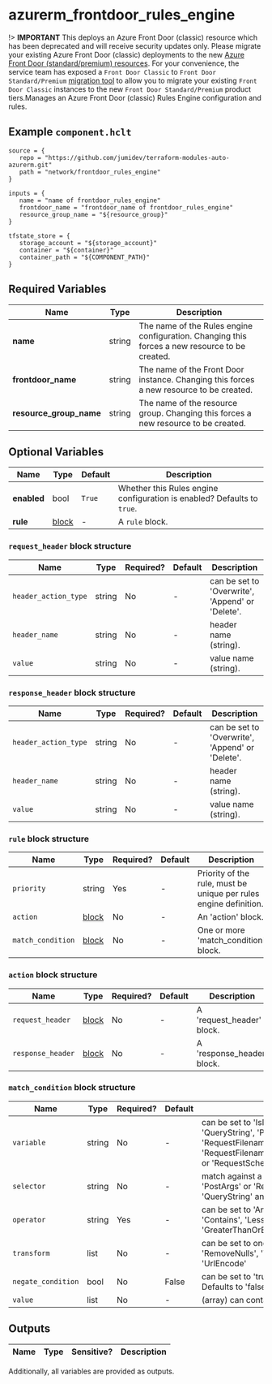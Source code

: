 # azurerm_frontdoor_rules_engine

!> **IMPORTANT** This deploys an Azure Front Door (classic) resource which has been deprecated and will receive security updates only. Please migrate your existing Azure Front Door (classic) deployments to the new [Azure Front Door (standard/premium) resources](https://registry.terraform.io/providers/hashicorp/azurerm/latest/docs/resources/cdn_frontdoor_custom_domain). For your convenience, the service team has exposed a `Front Door Classic` to `Front Door Standard/Premium` [migration tool](https://learn.microsoft.com/azure/frontdoor/tier-migration) to allow you to migrate your existing `Front Door Classic` instances to the new `Front Door Standard/Premium` product tiers.Manages an Azure Front Door (classic) Rules Engine configuration and rules.

## Example `component.hclt`

```hcl
source = {
   repo = "https://github.com/jumidev/terraform-modules-auto-azurerm.git" 
   path = "network/frontdoor_rules_engine" 
}

inputs = {
   name = "name of frontdoor_rules_engine" 
   frontdoor_name = "frontdoor_name of frontdoor_rules_engine" 
   resource_group_name = "${resource_group}" 
}

tfstate_store = {
   storage_account = "${storage_account}" 
   container = "${container}" 
   container_path = "${COMPONENT_PATH}" 
}

```

## Required Variables

| Name | Type |  Description |
| ---- | --------- |  ----------- |
| **name** | string |  The name of the Rules engine configuration. Changing this forces a new resource to be created. | 
| **frontdoor_name** | string |  The name of the Front Door instance. Changing this forces a new resource to be created. | 
| **resource_group_name** | string |  The name of the resource group. Changing this forces a new resource to be created. | 

## Optional Variables

| Name | Type |  Default  |  Description |
| ---- | --------- |  ----------- | ----------- |
| **enabled** | bool |  `True`  |  Whether this Rules engine configuration is enabled? Defaults to `true`. | 
| **rule** | [block](#rule-block-structure) |  -  |  A `rule` block. | 

### `request_header` block structure

| Name | Type | Required? | Default | Description |
| ---- | ---- | --------- | ------- | ----------- |
| `header_action_type` | string | No | - | can be set to 'Overwrite', 'Append' or 'Delete'. |
| `header_name` | string | No | - | header name (string). |
| `value` | string | No | - | value name (string). |

### `response_header` block structure

| Name | Type | Required? | Default | Description |
| ---- | ---- | --------- | ------- | ----------- |
| `header_action_type` | string | No | - | can be set to 'Overwrite', 'Append' or 'Delete'. |
| `header_name` | string | No | - | header name (string). |
| `value` | string | No | - | value name (string). |

### `rule` block structure

| Name | Type | Required? | Default | Description |
| ---- | ---- | --------- | ------- | ----------- |
| `priority` | string | Yes | - | Priority of the rule, must be unique per rules engine definition. |
| `action` | [block](#rule-block-structure) | No | - | An 'action' block. |
| `match_condition` | [block](#rule-block-structure) | No | - | One or more 'match_condition' block. |

### `action` block structure

| Name | Type | Required? | Default | Description |
| ---- | ---- | --------- | ------- | ----------- |
| `request_header` | [block](#action-block-structure) | No | - | A 'request_header' block. |
| `response_header` | [block](#action-block-structure) | No | - | A 'response_header' block. |

### `match_condition` block structure

| Name | Type | Required? | Default | Description |
| ---- | ---- | --------- | ------- | ----------- |
| `variable` | string | No | - | can be set to 'IsMobile', 'RemoteAddr', 'RequestMethod', 'QueryString', 'PostArgs', 'RequestURI', 'RequestPath', 'RequestFilename', 'RequestFilenameExtension','RequestHeader','RequestBody' or 'RequestScheme'. |
| `selector` | string | No | - | match against a specific key when 'variable' is set to 'PostArgs' or 'RequestHeader'. It cannot be used with 'QueryString' and 'RequestMethod'. |
| `operator` | string | Yes | - | can be set to 'Any', 'IPMatch', 'GeoMatch', 'Equal', 'Contains', 'LessThan', 'GreaterThan', 'LessThanOrEqual', 'GreaterThanOrEqual', 'BeginsWith' or 'EndsWith' |
| `transform` | list | No | - | can be set to one or more values out of 'Lowercase', 'RemoveNulls', 'Trim', 'Uppercase', 'UrlDecode' and 'UrlEncode' |
| `negate_condition` | bool | No | False | can be set to 'true' or 'false' to negate the given condition. Defaults to 'false'. |
| `value` | list | No | - | (array) can contain one or more strings. |



## Outputs

| Name | Type | Sensitive? | Description |
| ---- | ---- | --------- | --------- |

Additionally, all variables are provided as outputs.
